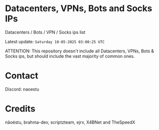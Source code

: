 # Datacenters, VPNs, Bots and Socks IPs
 
Datacenters / Bots / VPN / Socks ips list

Latest update: `Saturday 10-05-2025 03:00:25 UTC` 

ATTENTION: This repository doesn't include all Datacenters, VPNs, Bots & Socks ips, 
but should include the vast majority of common ones.

# Contact
Discord: naoestu

# Credits
nãoéstu, brahma-dev, scriptzteam, ejrv, X4BNet and TheSpeedX

